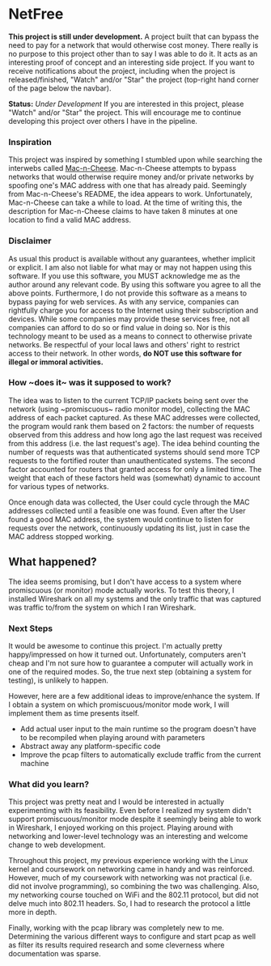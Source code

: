 # NetFree

**This project is still under development.** A project built that can bypass the need to pay for a network that would otherwise cost money.  There really is no purpose to this project other than to say I was able to do it.  It acts as an interesting proof of concept and an interesting side project.  If you want to receive notifications about the project, including when the project is released/finished, "Watch" and/or "Star" the project (top-right hand corner of the page below the navbar).

**Status:** _Under Development_  If you are interested in this project, please "Watch" and/or "Star" the project.  This will encourage me to continue developing this project over others I have in the pipeline.

### Inspiration

This project was inspired by something I stumbled upon while searching the interwebs called [Mac-n-Cheese](https://github.com/MarcoPolo/Mac-n-Cheese).  Mac-n-Cheese attempts to bypass networks that would otherwise require money and/or private networks by spoofing one's MAC address with one that has already paid.  Seemingly from Mac-n-Cheese's README, the idea appears to work.  Unfortunately, Mac-n-Cheese can take a while to load.  At the time of writing this, the description for Mac-n-Cheese claims to have taken 8 minutes at one location to find a valid MAC address.

### Disclaimer

As usual this product is available without any guarantees, whether implicit or explicit.  I am also not liable for what may or may not happen using this software.  If you use this software, you MUST acknowledge me as the author around any relevant code.  By using this software you agree to all the above points.  Furthermore, I do not provide this software as a means to bypass paying for web services.  As with any service, companies can rightfully charge you for access to the Internet using their subscription and devices.  While some companies may provide these services free, not all companies can afford to do so or find value in doing so.  Nor is this technology meant to be used as a means to connect to otherwise private networks.  Be respectful of your local laws and others' right to restrict access to their network.  In other words, **do NOT use this software for illegal or immoral activities.**

### How ~does it~ was it supposed to work?

The idea was to listen to the current TCP/IP packets being sent over the network (using ~promiscuous~ radio monitor mode), collecting the MAC address of each packet captured.  As these MAC addresses were collected, the program would rank them based on 2 factors: the number of requests observed from this address and how long ago the last request was received from this address (i.e. the last request's age).  The idea behind counting the number of requests was that authenticated systems should send more TCP requests to the fortified router than unauthenticated systems.  The second factor accounted for routers that granted access for only a limited time.  The weight that each of these factors held was (somewhat) dynamic to account for various types of networks.

Once enough data was collected, the User could cycle through the MAC addresses collected until a feasible one was found.  Even after the User found a good MAC address, the system would continue to listen for requests over the network, continuously updating its list, just in case the MAC address stopped working.

## What happened?

The idea seems promising, but I don't have access to a system where promiscuous (or monitor) mode actually works.  To test this theory, I installed Wireshark on all my systems and the only traffic that was captured was traffic to/from the system on which I ran Wireshark.

### Next Steps

It would be awesome to continue this project.  I'm actually pretty happy/impressed on how it turned out.  Unfortunately, computers aren't cheap and I'm not sure how to guarantee a computer will actually work in one of the required modes.  So, the true next step (obtaining a system for testing), is unlikely to happen.

However, here are a few additional ideas to improve/enhance the system.  If I obtain a system on which promiscuous/monitor mode work, I will implement them as time presents itself.

- Add actual user input to the main runtime so the program doesn't have to be recompiled when playing around with parameters
- Abstract away any platform-specific code
- Improve the pcap filters to automatically exclude traffic from the current machine

### What did you learn?

This project was pretty neat and I would be interested in actually experimenting with its feasibility.  Even before I realized my system didn't support promiscuous/monitor mode despite it seemingly being able to work in Wireshark, I enjoyed working on this project.  Playing around with networking and lower-level technology was an interesting and welcome change to web development.

Throughout this project, my previous experience working with the Linux kernel and coursework on networking came in handy and was reinforced.  However, much of my coursework with networking was not practical (i.e. did not involve programming), so combining the two was challenging.  Also, my networking course touched on WiFi and the 802.11 protocol, but did not delve much into 802.11 headers.  So, I had to research the protocol a little more in depth.

Finally, working with the pcap library was completely new to me.  Determining the various different ways to configure and start pcap as well as filter its results required research and some cleverness where documentation was sparse.
